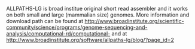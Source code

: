ALLPATHS-LG is broad institue original short read assembler and it works on both small and large (mammalian size) genomes.
More information and download path can be found at http://www.broadinstitute.org/scientific-community/science/programs/genome-sequencing-and-analysis/computational-rd/computational-
and at http://www.broadinstitute.org/software/allpaths-lg/blog/?page_id=2
